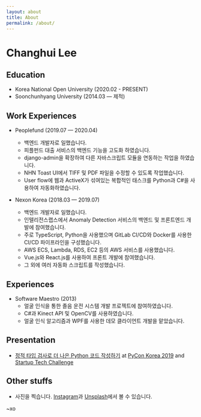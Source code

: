 ```yaml
---
layout: about
title: About
permalink: /about/
---
```


# Changhui Lee


## Education
- Korea National Open University (2020.02 - PRESENT)
- Soonchunhyang University (2014.03 — 제적)

## Work Experiences
- Peoplefund (2019.07 — 2020.04)
  + 백엔드 개발자로 일했습니다.
  + 피플펀드 대출 서비스의 백엔드 기능을 고도화 하였습니다.
  + django-admin을 확장하여 다른 자바스크립트 모듈을 연동하는 작업을 하였습니다.
  + NHN Toast UI에서 TIFF 및 PDF 파일을 수정할 수 있도록 작업했습니다.
  + User flow에 웹과 ActiveX가 섞여있는 복합적인 태스크를 Python과 C#을 사용하여 자동화하였습니다.

- Nexon Korea (2018.03 — 2019.07)
  + 백엔드 개발자로 일했습니다.
  + 인텔리전스랩스에서 Anomaly Detection 서비스의 백엔드 및 프론트엔드 개발에 참여했습니다.
  + 주로 TypeScript, Python을 사용했으며 GitLab CI/CD와 Docker를 사용한 CI/CD 파이프라인을 구성했습니다.
  + AWS ECS, Lambda, RDS, EC2 등의 AWS 서비스를 사용했습니다.
  + Vue.js와 React.js를 사용하여 프론트 개발에 참여했습니다.
  + 그 외에 여러 자동화 스크립트를 작성했습니다.


## Experiences
- Software Maestro (2013)
  + 얼굴 인식을 통한 졸음 운전 시스템 개발 프로젝트에 참여하였습니다.
  + C#과 Kinect API 및 OpenCV를 사용하였습니다.
  + 얼굴 인식 알고리즘과 WPF를 사용한 데모 클라이언트 개발을 맡았습니다.

## Presentation
- [정적 타입 검사로 더 나은 Python 코드 작성하기](https://speakerdeck.com/blur/python-type-hinting-and-static-type-checking) at [PyCon Korea 2019](https://www.pycon.kr) and [Startup Tech Challenge](https://tech.peoplefund.co.kr/2019/10/14/startup-tech-challenge-4th-epilogue.html)

## Other stuffs
- 사진을 찍습니다. [Instagram](https://instagram.com/blureffect)과 [Unsplash](https://unsplash.com/@changhui)에서 볼 수 있습니다.


~xo
